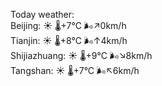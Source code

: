 Today weather:  
Beijing: ☀️   🌡️+7°C 🌬️↗0km/h  
Tianjin: ☀️   🌡️+8°C 🌬️↑4km/h  
Shijiazhuang: ☀️   🌡️+9°C 🌬️↘8km/h  
Tangshan: ☀️   🌡️+7°C 🌬️↖6km/h  
